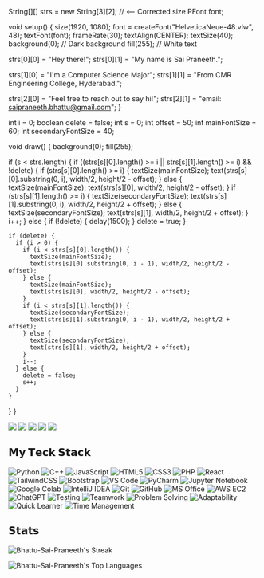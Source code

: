 String[][] strs = new String[3][2];  // <-- Corrected size
PFont font;

void setup() {
  size(1920, 1080);
  font = createFont("HelveticaNeue-48.vlw", 48);
  textFont(font);
  frameRate(30);
  textAlign(CENTER);
  textSize(40);
  background(0);  // Dark background
  fill(255);      // White text

  strs[0][0] = "Hey there!";
  strs[0][1] = "My name is Sai Praneeth.";

  strs[1][0] = "I'm a Computer Science Major";
  strs[1][1] = "From CMR Engineering College, Hyderabad.";

  strs[2][0] = "Feel free to reach out to say hi!";
  strs[2][1] = "email: saipraneeth.bhattu@gmail.com";
}

int i = 0;
boolean delete = false;
int s = 0;
int offset = 50;
int mainFontSize = 60;
int secondaryFontSize = 40;

void draw() {
  background(0);
  fill(255);

  if (s < strs.length) {
    if ((strs[s][0].length() >= i || strs[s][1].length() >= i) && !delete) {
      if (strs[s][0].length() >= i) {
        textSize(mainFontSize);
        text(strs[s][0].substring(0, i), width/2, height/2 - offset);
      } else {
        textSize(mainFontSize);
        text(strs[s][0], width/2, height/2 - offset);
      }
      if (strs[s][1].length() >= i) {
        textSize(secondaryFontSize);
        text(strs[s][1].substring(0, i), width/2, height/2 + offset);
      } else {
        textSize(secondaryFontSize);
        text(strs[s][1], width/2, height/2 + offset);
      }
      i++;
    } else {
      if (!delete) {
        delay(1500);
      }
      delete = true;
    }

    if (delete) {
      if (i > 0) {
        if (i < strs[s][0].length()) {
          textSize(mainFontSize);
          text(strs[s][0].substring(0, i - 1), width/2, height/2 - offset);
        } else {
          textSize(mainFontSize);
          text(strs[s][0], width/2, height/2 - offset);
        }
        if (i < strs[s][1].length()) {
          textSize(secondaryFontSize);
          text(strs[s][1].substring(0, i - 1), width/2, height/2 + offset);
        } else {
          textSize(secondaryFontSize);
          text(strs[s][1], width/2, height/2 + offset);
        }
        i--;
      } else {
        delete = false;
        s++;
      }
    }
  }
}


[![](https://img.shields.io/badge/-@saipraneeth-%231DA1F2?style=flat-square&logo=twitter&logoColor=ffffff)](https://x.com/SAIPRANEETH252)
[![](https://img.shields.io/badge/-@bhattusaipraneeth-%23181717?style=flat-square&logo=github&logoColor=ffffff)](https://github.com/Bhattu-Sai-Praneeth)
[![](https://img.shields.io/badge/-Sai%20Praneeth%20Bhattu-%230077B5?style=flat-square&logo=linkedin&logoColor=ffffff)](https://www.linkedin.com/in/saipraneethbhattu/)
[![](https://img.shields.io/badge/-sai_pranee_th_b-%23E4405F?style=flat-square&logo=instagram&logoColor=ffffff)](https://www.instagram.com/sai_pranee_th_b/)
[![](https://img.shields.io/badge/-Portfolio.sai-%230ab9e6?style=flat-square&logo=google-chrome&logoColor=ffffff)](https://bhattu-sai-praneeth.github.io/Portfolio/)


## 𝗠𝘆 𝗧𝗲𝗰𝗸 𝗦𝘁𝗮𝗰𝗸

![Python](https://img.shields.io/badge/-Python-3776AB?style=flat-square&logo=python&logoColor=ffffff)
![C++](https://img.shields.io/badge/-C++-00599C?style=flat-square&logo=cplusplus&logoColor=ffffff)
![JavaScript](https://img.shields.io/badge/-JavaScript-%23F7DF1C?style=flat-square&logo=javascript&logoColor=000000&labelColor=%23F7DF1C&color=%23FFCE5A)
![HTML5](https://img.shields.io/badge/-HTML5-%23E44D27?style=flat-square&logo=html5&logoColor=ffffff)
![CSS3](https://img.shields.io/badge/-CSS3-%231572B6?style=flat-square&logo=css3)
![PHP](https://img.shields.io/badge/-PHP-777BB4?style=flat-square&logo=php&logoColor=ffffff)
![React](https://img.shields.io/badge/-React-%23282C34?style=flat-square&logo=react)
![TailwindCSS](https://img.shields.io/badge/-TailwindCSS-%231a202c?style=flat-square&logo=tailwind-css)
![Bootstrap](https://img.shields.io/badge/-Bootstrap-7952B3?style=flat-square&logo=bootstrap&logoColor=ffffff)
![VS Code](https://img.shields.io/badge/-VSCode-%23007ACC?style=flat-square&logo=visual-studio-code)
![PyCharm](https://img.shields.io/badge/-PyCharm-000000?style=flat-square&logo=pycharm)
![Jupyter Notebook](https://img.shields.io/badge/-Jupyter-%23F37626?style=flat-square&logo=jupyter&logoColor=ffffff)
![Google Colab](https://img.shields.io/badge/-Google%20Colab-F9AB00?style=flat-square&logo=googlecolab&logoColor=000000)
![IntelliJ IDEA](https://img.shields.io/badge/-IntelliJIDEA-000000?style=flat-square&logo=intellijidea)
![Git](https://img.shields.io/badge/-Git-%23F05032?style=flat-square&logo=git&logoColor=ffffff)
![GitHub](https://img.shields.io/badge/-GitHub-181717?style=flat-square&logo=github&logoColor=ffffff)
![MS Office](https://img.shields.io/badge/-MS%20Office-D83B01?style=flat-square&logo=microsoft-office&logoColor=ffffff)
![AWS EC2](https://img.shields.io/badge/-AWS%20EC2-FF9900?style=flat-square&logo=amazon-aws&logoColor=000000)
![ChatGPT](https://img.shields.io/badge/-ChatGPT-412991?style=flat-square&logo=openai&logoColor=ffffff)
![Testing](https://img.shields.io/badge/-Testing-6DB33F?style=flat-square&logo=testing-library&logoColor=ffffff)
![Teamwork](https://img.shields.io/badge/-Teamwork-2E8B57?style=flat-square)
![Problem Solving](https://img.shields.io/badge/-Problem%20Solving-4682B4?style=flat-square)
![Adaptability](https://img.shields.io/badge/-Adaptability-FF8C00?style=flat-square)
![Quick Learner](https://img.shields.io/badge/-Quick%20Learner-8A2BE2?style=flat-square)
![Time Management](https://img.shields.io/badge/-Time%20Management-20B2AA?style=flat-square)


## 𝗦𝘁𝗮𝘁𝘀

![Bhattu-Sai-Praneeth's Streak](https://github-readme-streak-stats.herokuapp.com/?user=Bhattu-Sai-Praneeth&theme=highcontrast&hide_border=true)

![Bhattu-Sai-Praneeth's Top Languages](https://github-readme-stats.vercel.app/api/top-langs/?username=Bhattu-Sai-Praneeth&theme=highcontrast&show_icons=true&hide_border=true&layout=compact)
